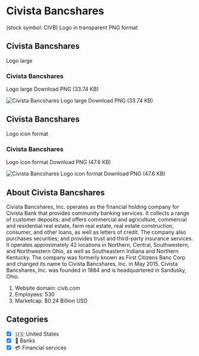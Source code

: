 # Civista Bancshares
 (stock symbol: CIVB) Logo in transparent PNG format

## Civista Bancshares
 Logo large

### Civista Bancshares
 Logo large Download PNG (33.74 KB)

![Civista Bancshares
 Logo large Download PNG (33.74 KB)](/img/orig/CIVB_BIG-00702f12.png)

## Civista Bancshares
 Logo icon format

### Civista Bancshares
 Logo icon format Download PNG (47.6 KB)

![Civista Bancshares
 Logo icon format Download PNG (47.6 KB)](/img/orig/CIVB-f11ef4c5.png)

## About Civista Bancshares


Civista Bancshares, Inc. operates as the financial holding company for Civista Bank that provides community banking services. It collects a range of customer deposits; and offers commercial and agriculture, commercial and residential real estate, farm real estate, real estate construction, consumer, and other loans, as well as letters of credit. The company also purchases securities; and provides trust and third-party insurance services. It operates approximately 42 locations in Northern, Central, Southwestern, and Northwestern Ohio, as well as Southeastern Indiana and Northern Kentucky. The company was formerly known as First Citizens Banc Corp and changed its name to Civista Bancshares, Inc. in May 2015. Civista Bancshares, Inc. was founded in 1884 and is headquartered in Sandusky, Ohio.

1. Website domain: civb.com
2. Employees: 530
3. Marketcap: $0.24 Billion USD


## Categories
- [x] 🇺🇸 United States
- [x] 🏦 Banks
- [x] 💳 Financial services
